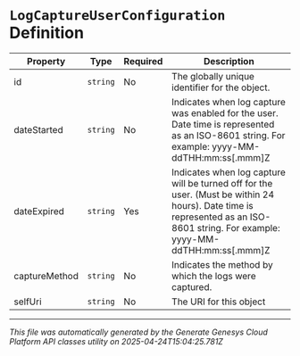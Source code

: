 # `LogCaptureUserConfiguration` Definition

| Property | Type | Required | Description |
|----------|------|----------|-------------|
| id | `string` | No | The globally unique identifier for the object. |
| dateStarted | `string` | No | Indicates when log capture was enabled for the user. Date time is represented as an ISO-8601 string. For example: yyyy-MM-ddTHH:mm:ss[.mmm]Z |
| dateExpired | `string` | Yes | Indicates when log capture will be turned off for the user. (Must be within 24 hours). Date time is represented as an ISO-8601 string. For example: yyyy-MM-ddTHH:mm:ss[.mmm]Z |
| captureMethod | `string` | No | Indicates the method by which the logs were captured. |
| selfUri | `string` | No | The URI for this object |

---

*This file was automatically generated by the Generate Genesys Cloud Platform API classes utility on 2025-04-24T15:04:25.781Z*